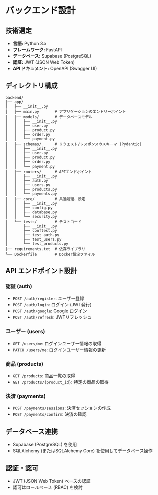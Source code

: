 # バックエンド設計

## 技術選定

- **言語:** Python 3.x
- **フレームワーク:** FastAPI
- **データベース:** Supabase (PostgreSQL)
- **認証:** JWT (JSON Web Token)
- **API ドキュメント:** OpenAPI (Swagger UI)

## ディレクトリ構成

```
backend/
├── app/
│   ├── __init__.py
│   ├── main.py       # アプリケーションのエントリーポイント
│   ├── models/       # データベースモデル
│   │   ├── __init__.py
│   │   ├── user.py
│   │   ├── product.py
│   │   ├── order.py
│   │   └── payment.py
│   ├── schemas/      # リクエスト/レスポンスのスキーマ (Pydantic)
│   │   ├── __init__.py
│   │   ├── user.py
│   │   ├── product.py
│   │   ├── order.py
│   │   └── payment.py
│   ├── routers/      # APIエンドポイント
│   │   ├── __init__.py
│   │   ├── auth.py
│   │   ├── users.py
│   │   ├── products.py
│   │   └── payments.py
│   ├── core/         # 共通処理、設定
│   │   ├── __init__.py
│   │   ├── config.py
│   │   ├── database.py
│   │   └── security.py
│   └── tests/        # テストコード
│       ├── __init__.py
│       ├── conftest.py
│       ├── test_auth.py
│       ├── test_users.py
│       └── test_products.py
├── requirements.txt  # 依存ライブラリ
└── Dockerfile        # Docker設定ファイル
```

## API エンドポイント設計

### 認証 (auth)

- `POST /auth/register`: ユーザー登録
- `POST /auth/login`: ログイン (JWT発行)
- `POST /auth/google`: Google ログイン
- `POST /auth/refresh`: JWTリフレッシュ

### ユーザー (users)

- `GET /users/me`: ログインユーザー情報の取得
- `PATCH /users/me`: ログインユーザー情報の更新

### 商品 (products)

- `GET /products`: 商品一覧の取得
- `GET /products/{product_id}`: 特定の商品の取得

### 決済 (payments)

- `POST /payments/sessions`: 決済セッションの作成
- `POST /payments/confirm`: 決済の確認

## データベース連携

- Supabase (PostgreSQL) を使用
- SQLAlchemy (またはSQLAlchemy Core) を使用してデータベース操作

## 認証・認可

- JWT (JSON Web Token) ベースの認証
- 認可はロールベース (RBAC) を検討
